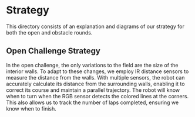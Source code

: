 
Strategy
====

This directory consists of an explanation and diagrams of our strategy for both the open and obstacle rounds.

## Open Challenge Strategy

In the open challenge, the only variations to the field are the size of the interior walls. To adapt to these changes, we employ IR distance sensors to measure the distance from the walls. With multiple sensors, the robot can accurately calculate its distance from the surrounding walls, enabling it to correct its course and maintain a parallel trajectory. The robot will know when to turn when the RGB sensor detects the colored lines at the corners. This also allows us to track the number of laps completed, ensuring we know when to finish. 
